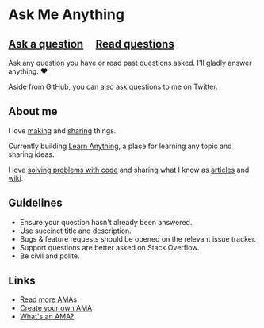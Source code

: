 # Ask Me Anything

## [Ask a question](../../issues/new) &nbsp;&nbsp;&nbsp; [Read questions](../../issues?q=is%3Aissue+is%3Aclosed+sort%3Aupdated-desc)

Ask any question you have or read past questions asked. I'll gladly answer anything. ♥️

Aside from GitHub, you can also ask questions to me on [Twitter](https://twitter.com/nikitavoloboev).

## About me

I love [making](https://nikitavoloboev.xyz/projects/) and [sharing](https://wiki.nikiv.dev/sharing/) things.

Currently building [Learn Anything](https://learn-anything.xyz), a place for learning any topic and sharing ideas.

I love [solving problems with code](https://wiki.nikiv.dev/sharing/my-github) and sharing what I know as [articles](https://wiki.nikiv.dev/sharing/my-articles) and [wiki](https://wiki.nikiv.dev).

## Guidelines

- Ensure your question hasn't already been answered.
- Use succinct title and description.
- Bugs & feature requests should be opened on the relevant issue tracker.
- Support questions are better asked on Stack Overflow.
- Be civil and polite.

## Links

- [Read more AMAs](https://github.com/sindresorhus/amas)
- [Create your own AMA](https://github.com/sindresorhus/amas/blob/master/create-ama.md)
- [What's an AMA?](https://en.wikipedia.org/wiki/Reddit#IAmA_and_AMA)
